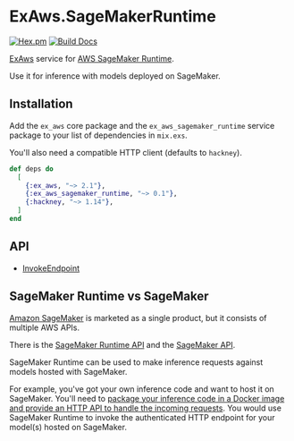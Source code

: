# ExAws.SageMakerRuntime

[![Hex.pm](https://img.shields.io/hexpm/v/ex_aws_sagemaker_runtime.svg)](https://hex.pm/packages/ex_aws_sagemaker_runtime)
[![Build Docs](https://img.shields.io/badge/hexdocs-release-blue.svg)](https://hexdocs.pm/ex_aws_sagemaker_runtime/ExAws.html)


[ExAws](https://github.com/ex-aws/ex_aws) service for [AWS SageMaker Runtime](https://docs.aws.amazon.com/sagemaker/latest/dg/API_Operations_Amazon_SageMaker_Runtime.html).

Use it for inference with models deployed on SageMaker.

## Installation

Add the `ex_aws` core package and the `ex_aws_sagemaker_runtime` service package to your list of dependencies in `mix.exs`.

You'll also need a compatible HTTP client (defaults to `hackney`). 

```elixir
def deps do
  [
    {:ex_aws, "~> 2.1"},
    {:ex_aws_sagemaker_runtime, "~> 0.1"},
    {:hackney, "~> 1.14"},
  ]
end
```

## API

- [InvokeEndpoint](https://docs.aws.amazon.com/sagemaker/latest/dg/API_runtime_InvokeEndpoint.html)

## SageMaker Runtime vs SageMaker

[Amazon SageMaker](https://aws.amazon.com/sagemaker/) is marketed as a single product, but it consists of multiple AWS APIs.

There is the [SageMaker Runtime API][] and the [SageMaker API][].

SageMaker Runtime can be used to make inference requests against models hosted with SageMaker.

For example, you've got your own inference code and want to host it on SageMaker. You'll need to
[package your inference code in a Docker image and provide an HTTP API to handle the incoming requests](https://docs.aws.amazon.com/sagemaker/latest/dg/your-algorithms-inference-code.html).
You would use SageMaker Runtime to invoke the authenticated HTTP endpoint for your model(s) hosted on SageMaker.

[SageMaker Runtime API]: https://docs.aws.amazon.com/sagemaker/latest/dg/API_Operations_Amazon_SageMaker_Runtime.html
[SageMaker API]: https://docs.aws.amazon.com/sagemaker/latest/dg/API_Operations_Amazon_SageMaker_Service.html
